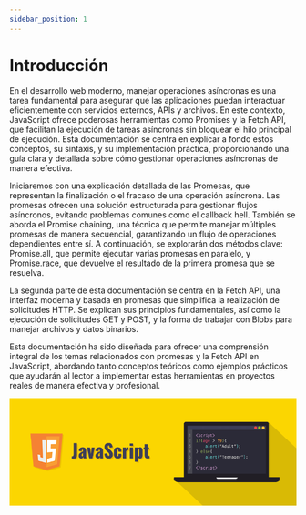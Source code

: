 ```yaml
---
sidebar_position: 1
---
```


# Introducción

En el desarrollo web moderno, manejar operaciones asíncronas es una tarea fundamental para asegurar que las aplicaciones puedan interactuar eficientemente con servicios externos, APIs y archivos. En este contexto, JavaScript ofrece poderosas herramientas como Promises y la Fetch API, que facilitan la ejecución de tareas asíncronas sin bloquear el hilo principal de ejecución. Esta documentación se centra en explicar a fondo estos conceptos, su sintaxis, y su implementación práctica, proporcionando una guía clara y detallada sobre cómo gestionar operaciones asíncronas de manera efectiva.

Iniciaremos con una explicación detallada de las Promesas, que representan la finalización o el fracaso de una operación asíncrona. Las promesas ofrecen una solución estructurada para gestionar flujos asíncronos, evitando problemas comunes como el callback hell. También se aborda el Promise chaining, una técnica que permite manejar múltiples promesas de manera secuencial, garantizando un flujo de operaciones dependientes entre sí. A continuación, se explorarán dos métodos clave: Promise.all, que permite ejecutar varias promesas en paralelo, y Promise.race, que devuelve el resultado de la primera promesa que se resuelva.

La segunda parte de esta documentación se centra en la Fetch API, una interfaz moderna y basada en promesas que simplifica la realización de solicitudes HTTP. Se explican sus principios fundamentales, así como la ejecución de solicitudes GET y POST, y la forma de trabajar con Blobs para manejar archivos y datos binarios.

Esta documentación ha sido diseñada para ofrecer una comprensión integral de los temas relacionados con promesas y la Fetch API en JavaScript, abordando tanto conceptos teóricos como ejemplos prácticos que ayudarán al lector a implementar estas herramientas en proyectos reales de manera efectiva y profesional.

![Imagen Introducción](../static/img/Imagen%20Introduccion.png)